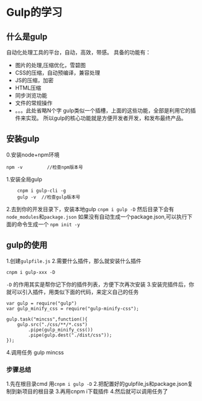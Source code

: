 # Gulp的学习

## 什么是gulp
自动化处理工具的平台，自动，高效，带感。
具备的功能有：
- 图片的处理,压缩优化，雪碧图
- CSS的压缩，自动预编译，兼容处理
- JS的压缩，加密
- HTML压缩
- 同步浏览功能
- 文件的常规操作
- 。。。此处省略N个字
gulp类似一个插槽，上面的这些功能，全部是利用它的插件来实现。
所以gulp的核心功能就是方便开发者开发，和发布最终产品。

## 安装gulp
0.安装node+npm环境
```
npm -v         //检查npm版本号
```
1.安装全局gulp
```
	cnpm i gulp-cli -g
	gulp -v  //检查gulp版本号
```

2.去到你的开发目录下，安装本地gulp
	```
		cnpm i gulp -D
	```
	然后目录下会有`node_modules`和`package.json`
	如果没有自动生成一个package.json,可以执行下面的命令生成一个
	```
	npm init -y
	```


## gulp的使用
1.创建`gulpfile.js`
2.需要什么插件，那么就安装什么插件
```
cnpm i gulp-xxx -D
```

`-D` 的作用其实是帮你记下你的插件列表，方便下次再次安装
3.安装完插件后，你就可以引入插件，用类似下面的代码，来定义自己的任务
```
var gulp = require("gulp")
var gulp_minify_css = require("gulp-minify-css");

gulp.task("mincss",function(){
	gulp.src("./css/**/*.css")
	    .pipe(gulp_minify_css())
	    .pipe(gulp.dest("./dist/css"));
});
```

4.调用任务
gulp mincss

### 步骤总结
1.先在根目录cmd 用`cnpm i gulp -D`
2.把配置好的gulpfile,js和package.json复制到新项目的根目录
3.再用cnpm i下载插件
4.然后就可以调用任务了
